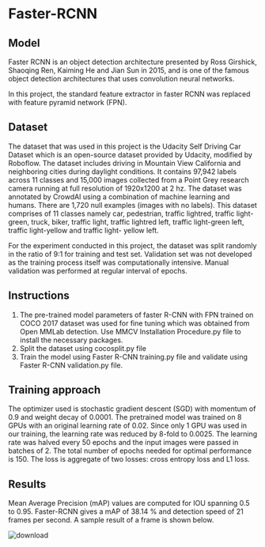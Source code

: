 # Faster-RCNN

## Model
Faster RCNN is an object detection architecture presented by Ross Girshick, Shaoqing Ren, Kaiming He and Jian Sun in 2015, and is one of the famous object detection architectures that uses convolution neural networks. 

In this project, the standard feature extractor in faster RCNN was replaced with feature pyramid network (FPN).

## Dataset
The dataset that was used in this project is the Udacity Self Driving Car Dataset which is an open-source dataset provided by Udacity, modified by Roboflow. The dataset includes driving in Mountain View California and neighboring cities during daylight conditions. It contains 97,942 labels across 11 classes and 15,000 images collected from a Point Grey research camera running at full resolution of 1920x1200 at 2 hz. The dataset was annotated by CrowdAI using a combination of machine learning and humans. There are 1,720 null examples (images with no labels). This dataset comprises of 11 classes namely car, pedestrian, traffic lightred, traffic light-green, truck, biker, traffic light, traffic lightred left, traffic light-green left, traffic light-yellow and traffic light- yellow left.

For the experiment conducted in this project, the dataset was split randomly in the ratio of 9:1 for training and test set. Validation set was not developed as the training process itself was computationally intensive. Manual validation was performed at regular interval of epochs.

## Instructions
1) The pre-trained model parameters of faster R-CNN with FPN trained on COCO 2017 dataset was used for fine tuning which was obtained from Open MMLab detection. Use MMCV Installation Procedure.py file to install the necessary packages. 
2) Split the dataset using cocosplit.py file
3) Train the model using Faster R-CNN training.py file and validate using Faster R-CNN validation.py file.

## Training approach
The optimizer used is stochastic gradient descent (SGD) with momentum of 0.9 and weight decay of 0.0001. The pretrained model was trained on 8 GPUs with an original learning rate of 0.02. Since only 1 GPU was used in our training, the learning rate was reduced by 8-fold to 0.0025. The learning rate was halved every 50 epochs and the input images were passed in batches of 2. The total number of epochs needed for optimal performance is 150. The loss is aggregate of two losses: cross entropy loss and L1 loss.

## Results
Mean Average Precision (mAP) values are computed for IOU spanning 0.5 to 0.95. Faster-RCNN gives a mAP of 38.14 % and detection speed of 21 frames per second. A sample result of a frame is shown below.

![download](https://user-images.githubusercontent.com/81757215/114263303-45265f00-9a17-11eb-90ca-1cf05ef1a078.png)
